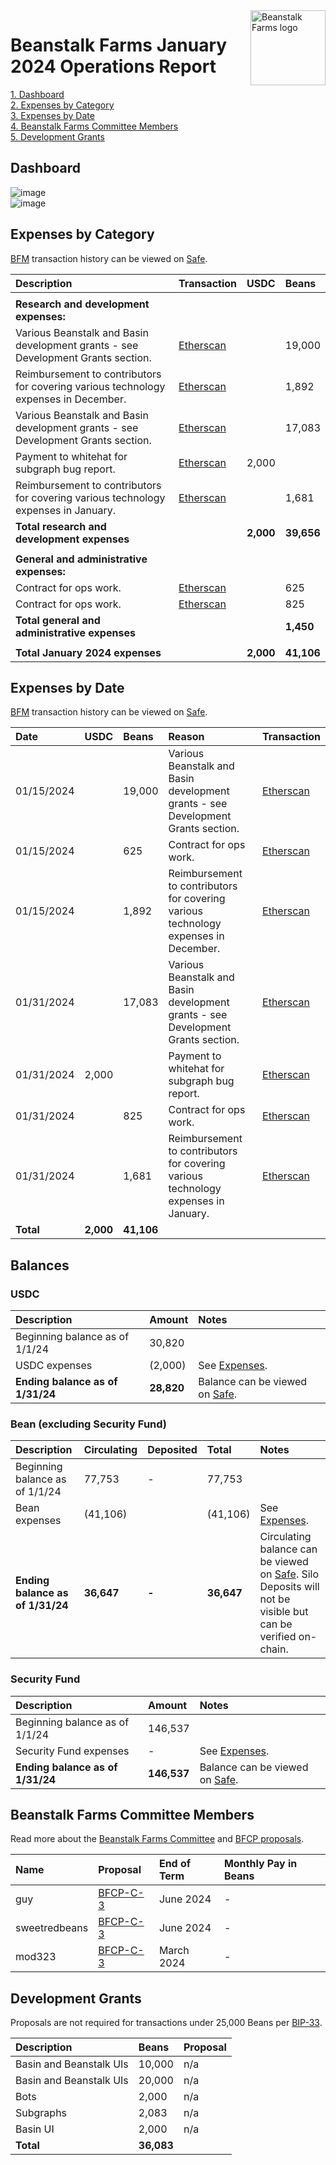 <img src="https://arweave.net/jT_5PRnlx5T4olxEPanXO9m6ur5ho341aY4cmp9YNuM" alt="Beanstalk Farms logo" align="right" width="120" />

# Beanstalk Farms January 2024 Operations Report

[1. Dashboard](#dashboard)  
[2. Expenses by Category](#expenses-by-category)  
[3. Expenses by Date](#expenses-by-date)  
[4. Beanstalk Farms Committee Members](#beanstalk-farms-committee-members)  
[5. Development Grants](#development-grants)  

## Dashboard

![image](https://arweave.net/MSA-T4ViAF5rD6E6eJxP1QOoLnL9aDkXVfk6lTyzsp0)  
![image](https://arweave.net/3GX0cKxgJB5sb8UqWT0DsaXN6qVIkQjtCSL7VxhKdHo)  

## Expenses by Category

[BFM](https://docs.bean.money/almanac/governance/beanstalk-farms/bfm-dashboard) transaction history can be viewed on [Safe](https://app.safe.global/eth:0x21DE18B6A8f78eDe6D16C50A167f6B222DC08DF7/transactions/history).

| Description                                                                         | Transaction                                                                                             | USDC      | Beans      |
| :---------------------------------------------------------------------------------- | :------------------------------------------------------------------------------------------------------ | :-------- | :--------- |
|                                                                                     |                                                                                                         |           |            |
| **Research and development expenses:**                                              |                                                                                                         |           |            |
| Various Beanstalk and Basin development grants - see Development Grants section.    | [Etherscan](https://etherscan.io/tx/0x3516ef7722b4297e131a5da6f1ecc5d074c11acdda220d7c3b9d37e42bc62e0d) |           | 19,000     |
| Reimbursement to contributors for covering various technology expenses in December. | [Etherscan](https://etherscan.io/tx/0x3516ef7722b4297e131a5da6f1ecc5d074c11acdda220d7c3b9d37e42bc62e0d) |           | 1,892      |
| Various Beanstalk and Basin development grants - see Development Grants section.    | [Etherscan](https://etherscan.io/tx/0x4997a7e0ee4004666a6cd1b918685682985137eba17f65bbe94cd876f2cfd80a) |           | 17,083     |
| Payment to whitehat for subgraph bug report.                                        | [Etherscan](https://etherscan.io/tx/0x4997a7e0ee4004666a6cd1b918685682985137eba17f65bbe94cd876f2cfd80a) | 2,000     |            |
| Reimbursement to contributors for covering various technology expenses in January.  | [Etherscan](https://etherscan.io/tx/0x4997a7e0ee4004666a6cd1b918685682985137eba17f65bbe94cd876f2cfd80a) |           | 1,681      |
| **Total research and development expenses**                                         |                                                                                                         | **2,000** | **39,656** |
|                                                                                     |                                                                                                         |           |            |
| **General and administrative expenses:**                                            |                                                                                                         |           |            |
| Contract for ops work.                                                              | [Etherscan](https://etherscan.io/tx/0x3516ef7722b4297e131a5da6f1ecc5d074c11acdda220d7c3b9d37e42bc62e0d) |           | 625        |
| Contract for ops work.                                                              | [Etherscan](https://etherscan.io/tx/0x4997a7e0ee4004666a6cd1b918685682985137eba17f65bbe94cd876f2cfd80a) |           | 825        |
| **Total general and administrative expenses**                                       |                                                                                                         |           | **1,450**  |
|                                                                                     |                                                                                                         |           |            |
| **Total January 2024 expenses**                                                     |                                                                                                         | **2,000** | **41,106** |

## Expenses by Date

[BFM](https://docs.bean.money/almanac/governance/beanstalk-farms/bfm-dashboard) transaction history can be viewed on [Safe](https://app.safe.global/eth:0x21DE18B6A8f78eDe6D16C50A167f6B222DC08DF7/transactions/history).

| Date       | USDC      | Beans      | Reason                                                                              | Transaction                                                                                             |
| :--------- | :-------- | :--------- | :---------------------------------------------------------------------------------- | :------------------------------------------------------------------------------------------------------ |
| 01/15/2024 |           | 19,000     | Various Beanstalk and Basin development grants - see Development Grants section.    | [Etherscan](https://etherscan.io/tx/0x3516ef7722b4297e131a5da6f1ecc5d074c11acdda220d7c3b9d37e42bc62e0d) |
| 01/15/2024 |           | 625        | Contract for ops work.                                                              | [Etherscan](https://etherscan.io/tx/0x3516ef7722b4297e131a5da6f1ecc5d074c11acdda220d7c3b9d37e42bc62e0d) |
| 01/15/2024 |           | 1,892      | Reimbursement to contributors for covering various technology expenses in December. | [Etherscan](https://etherscan.io/tx/0x3516ef7722b4297e131a5da6f1ecc5d074c11acdda220d7c3b9d37e42bc62e0d) |
| 01/31/2024 |           | 17,083     | Various Beanstalk and Basin development grants - see Development Grants section.    | [Etherscan](https://etherscan.io/tx/0x4997a7e0ee4004666a6cd1b918685682985137eba17f65bbe94cd876f2cfd80a) |
| 01/31/2024 | 2,000     |            | Payment to whitehat for subgraph bug report.                                        | [Etherscan](https://etherscan.io/tx/0x4997a7e0ee4004666a6cd1b918685682985137eba17f65bbe94cd876f2cfd80a) |
| 01/31/2024 |           | 825        | Contract for ops work.                                                              | [Etherscan](https://etherscan.io/tx/0x4997a7e0ee4004666a6cd1b918685682985137eba17f65bbe94cd876f2cfd80a) |
| 01/31/2024 |           | 1,681      | Reimbursement to contributors for covering various technology expenses in January.  | [Etherscan](https://etherscan.io/tx/0x4997a7e0ee4004666a6cd1b918685682985137eba17f65bbe94cd876f2cfd80a) |
| **Total**  | **2,000** | **41,106** |                                                                                     |                                                                                                         |

## Balances

### USDC

| Description                      | Amount     | Notes                                                                                                             |
| :------------------------------- | :--------- | :---------------------------------------------------------------------------------------------------------------- |
| Beginning balance as of 1/1/24   | 30,820     |                                                                                                                   |
| USDC expenses                    | (2,000)    | See [Expenses](#expenses-by-category).                                                                            |
| **Ending balance as of 1/31/24** | **28,820** | Balance can be viewed on [Safe](https://app.safe.global/eth:0x21DE18B6A8f78eDe6D16C50A167f6B222DC08DF7/balances). |

### Bean (excluding Security Fund)

| Description                      | Circulating | Deposited | Total      | Notes                                                                                                                                                                                         |
| :------------------------------- | :---------- | :-------- | :--------- | :-------------------------------------------------------------------------------------------------------------------------------------------------------------------------------------------- |
| Beginning balance as of 1/1/24   | 77,753      | -         | 77,753     |                                                                                                                                                                                               |
| Bean expenses                    | (41,106)    |           | (41,106)   | See [Expenses](#expenses-by-category).                                                                                                                                                        |
| **Ending balance as of 1/31/24** | **36,647**  | **-**     | **36,647** | Circulating balance can be viewed on [Safe](https://app.safe.global/eth:0x21DE18B6A8f78eDe6D16C50A167f6B222DC08DF7/balances). Silo Deposits will not be visible but can be verified on-chain. |

### Security Fund

| Description                      | Amount      | Notes                                                                                                             |
| :------------------------------- | :---------- | :---------------------------------------------------------------------------------------------------------------- |
| Beginning balance as of 1/1/24   | 146,537     |                                                                                                                   |
| Security Fund expenses           | -           | See [Expenses](#expenses-by-category).                                                                            |
| **Ending balance as of 1/31/24** | **146,537** | Balance can be viewed on [Safe](https://app.safe.global/eth:0x21DE18B6A8f78eDe6D16C50A167f6B222DC08DF7/balances). |

## Beanstalk Farms Committee Members

Read more about the [Beanstalk Farms Committee](https://docs.bean.money/almanac/governance/beanstalk-farms#beanstalk-farms-committee) and [BFCP proposals](https://docs.bean.money/almanac/governance/proposals#bfcp).

| Name          | Proposal                                                                    | End of Term | Monthly Pay in Beans |
| :------------ | :-------------------------------------------------------------------------- | :---------- | :------------------- |
| guy           | [BFCP-C-3](https://arweave.net/jAKE7eYNIqJOGVsbG5xU8EZDQPKCCXIipFzJo02tMys) | June 2024   | -                    |
| sweetredbeans | [BFCP-C-3](https://arweave.net/jAKE7eYNIqJOGVsbG5xU8EZDQPKCCXIipFzJo02tMys) | June 2024   | -                    |
| mod323        | [BFCP-C-3](https://arweave.net/jAKE7eYNIqJOGVsbG5xU8EZDQPKCCXIipFzJo02tMys) | March 2024  | -                    |

## Development Grants

Proposals are not required for transactions under 25,000 Beans per [BIP-33](https://arweave.net/-iklnExU_oJl3N2Lh0wnnGqeT8cTV0L6d6YOpbn2iKc#governance).

| Description             | Beans      | Proposal |
| :---------------------- | :--------- | :------- |
| Basin and Beanstalk UIs | 10,000     | n/a      |
| Basin and Beanstalk UIs | 20,000     | n/a      |
| Bots                    | 2,000      | n/a      |
| Subgraphs               | 2,083      | n/a      |
| Basin UI                | 2,000      | n/a      |
| **Total**               | **36,083** |          |
